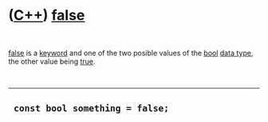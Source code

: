 



 

 

 

 

 

([C++](Cpp.md)) [false](CppFalse.md)
======================================

 

[false](CppFalse.md) is a [keyword](CppKeyword.md) and one of the two
posible values of the [bool](CppBool.md) [data type](CppDataType.md),
the other value being [true](CppTrue.md).

 

  ----------------------------------
  ` const bool something = false;`
  ----------------------------------

 

 

 

 

 





 



